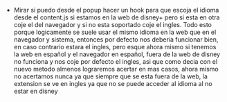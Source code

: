 - Mirar si puedo desde el popup hacer un hook para que escoja el idioma desde el content.js si estamos en la web de disney+ pero si esta en otra coje el del navegador y si no esta soportado coje el ingles. Todo esto porque logicamente se suele usar el mismo idioma en la web que en el navegador y sistema, entonces por defecto nos deberia funcionar bien, en caso contrario estara el ingles, pero esque ahora mismo si tenemos la web en español y el navegador en español, fuera de la web de disney no funciona y nos coje por defecto el ingles, asi que como decia con el nuevo metodo almenos lograremos acertar en mas casos, ahora mismo no acertamos nunca ya que siempre que se esta fuera de la web, la extension se ve en ingles ya que no se puede acceder al idioma al no estar en disney
